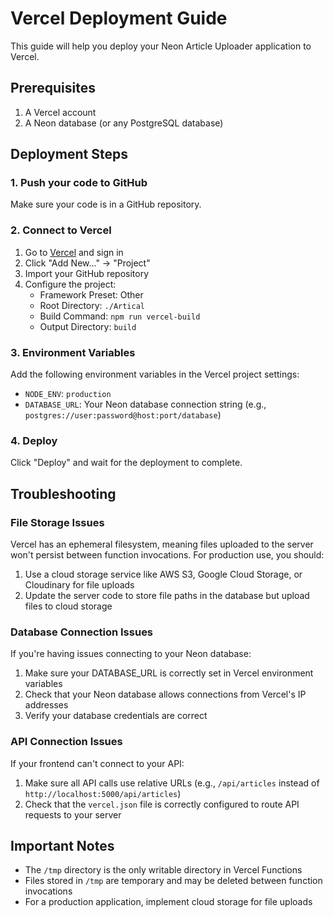 # Vercel Deployment Guide

This guide will help you deploy your Neon Article Uploader application to Vercel.

## Prerequisites

1. A Vercel account
2. A Neon database (or any PostgreSQL database)

## Deployment Steps

### 1. Push your code to GitHub

Make sure your code is in a GitHub repository.

### 2. Connect to Vercel

1. Go to [Vercel](https://vercel.com) and sign in
2. Click "Add New..." → "Project"
3. Import your GitHub repository
4. Configure the project:
   - Framework Preset: Other
   - Root Directory: `./Artical`
   - Build Command: `npm run vercel-build`
   - Output Directory: `build`

### 3. Environment Variables

Add the following environment variables in the Vercel project settings:

- `NODE_ENV`: `production`
- `DATABASE_URL`: Your Neon database connection string (e.g., `postgres://user:password@host:port/database`)

### 4. Deploy

Click "Deploy" and wait for the deployment to complete.

## Troubleshooting

### File Storage Issues

Vercel has an ephemeral filesystem, meaning files uploaded to the server won't persist between function invocations. For production use, you should:

1. Use a cloud storage service like AWS S3, Google Cloud Storage, or Cloudinary for file uploads
2. Update the server code to store file paths in the database but upload files to cloud storage

### Database Connection Issues

If you're having issues connecting to your Neon database:

1. Make sure your DATABASE_URL is correctly set in Vercel environment variables
2. Check that your Neon database allows connections from Vercel's IP addresses
3. Verify your database credentials are correct

### API Connection Issues

If your frontend can't connect to your API:

1. Make sure all API calls use relative URLs (e.g., `/api/articles` instead of `http://localhost:5000/api/articles`)
2. Check that the `vercel.json` file is correctly configured to route API requests to your server

## Important Notes

- The `/tmp` directory is the only writable directory in Vercel Functions
- Files stored in `/tmp` are temporary and may be deleted between function invocations
- For a production application, implement cloud storage for file uploads 
